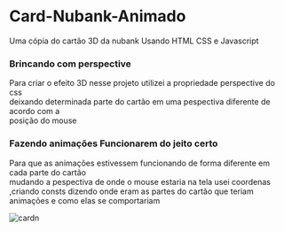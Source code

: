 # Card-Nubank-Animado
Uma cópia do cartão 3D da nubank  Usando HTML CSS e Javascript 

### Brincando com perspective 
Para criar o efeito 3D nesse projeto utilizei a propriedade  perspective do css <br>
deixando determinada parte do cartão em uma pespectiva diferente de acordo com a <br>
posição do mouse

### Fazendo animações Funcionarem do jeito certo
Para que as animações estivessem funcionando de forma diferente em cada parte do cartão <br>
mudando a pespectiva de onde o mouse estaria na tela usei coordenas ,criando consts dizendo onde
eram as partes do cartão que teriam animações e como elas se comportariam



![cardn](https://user-images.githubusercontent.com/101658821/166572346-e5c0e92c-cb52-45e5-a29a-04aad09717a1.png)



